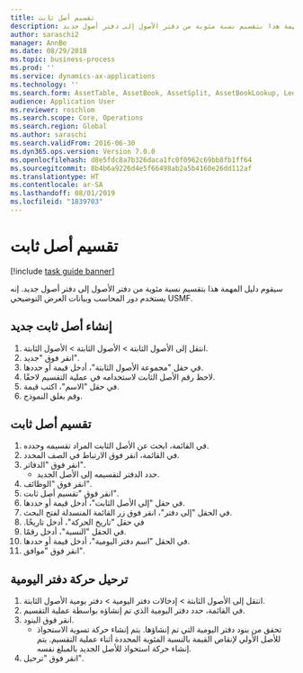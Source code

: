 ```yaml
---
title: تقسيم أصل ثابت
description: سيقوم دليل المهمة هذا بتقسيم نسبة مئوية من دفتر الأصول إلى دفتر أصول جديد.
author: saraschi2
manager: AnnBe
ms.date: 08/29/2018
ms.topic: business-process
ms.prod: ''
ms.service: dynamics-ax-applications
ms.technology: ''
ms.search.form: AssetTable, AssetBook, AssetSplit, AssetBookLookup, LedgerJournalTable, LedgerJournalTransAsset
audience: Application User
ms.reviewer: roschlom
ms.search.scope: Core, Operations
ms.search.region: Global
ms.author: saraschi
ms.search.validFrom: 2016-06-30
ms.dyn365.ops.version: Version 7.0.0
ms.openlocfilehash: d8e5fdc8a7b326daca1fc0f0962c69bb8fb1ff64
ms.sourcegitcommit: 8b4b6a9226d4e5f66498ab2a5b4160e26dd112af
ms.translationtype: HT
ms.contentlocale: ar-SA
ms.lasthandoff: 08/01/2019
ms.locfileid: "1839703"
---
```

# <a name="split-a-fixed-asset"></a>تقسيم أصل ثابت

[!include [task guide banner](../../includes/task-guide-banner.md)]

سيقوم دليل المهمة هذا بتقسيم نسبة مئوية من دفتر الأصول إلى دفتر أصول جديد.  إنه يستخدم دور المحاسب وبيانات العرض التوضيحي USMF.‬


## <a name="create-a-new-fixed-asset"></a>إنشاء أصل ثابت جديد
1. انتقل إلى الأصول الثابتة > الأصول الثابتة > الأصول الثابتة.
2. انقر فوق "جديد".
3. في حقل "مجموعة الأصول الثابتة"، أدخل قيمة أو حددها.
4. لاحظ رقم الأصل الثابت لاستخدامه في عملية التقسيم لاحقًا.
5. في حقل "الاسم"، اكتب قيمة.
6. وقم بغلق النموذج.

## <a name="split-a-fixed-asset"></a>تقسيم أصل ثابت
1. في القائمة، ابحث عن الأصل الثابت المراد تقسيمه وحدده.
2. في القائمة، انقر فوق الارتباط في الصف المحدد.
3. انقر فوق "الدفاتر".
    * حدد الدفتر لتقسيمه إلى الأصل الجديد.  
4. انقر فوق "الوظائف".
5. انقر فوق "تقسيم أصل ثابت‬".
6. في حقل "إلى الأصل الثابت‬"، أدخل قيمة أو حددها.
7. في الحقل "إلى دفتر‬"، انقر فوق زر القائمة المنسدلة لفتح البحث.
8. في حقل "‏‫تاريخ الحركة"، أدخل تاريخًا.
9. في الحقل "النسبة‬"، أدخل رقمًا.
10. في الحقل "اسم دفتر اليومية"، أدخل قيمة أو حددها.
11. انقر فوق "موافق".

## <a name="post-the-journal-transaction"></a>ترحيل حركة دفتر اليومية
1. انتقل إلى الأصول الثابتة > إدخالات دفتر اليومية‬ > دفتر يومية الأصول الثابتة‬.
2. في القائمة، حدد دفتر اليومية الذي تم إنشاؤه بواسطة عملية التقسيم.
3. انقر فوق البنود.
    * تحقق من بنود دفتر اليومية التي تم إنشاؤها.  يتم إنشاء حركة تسوية الاستحواذ للأصل الأولي لإنقاص القيمة بالنسبة المئوية المحددة أثناء عملية التقسيم.  يتم إنشاء حركة استحواذ للأصل الجديد بالمبلغ نفسه.  
4. انقر فوق "ترحيل".

